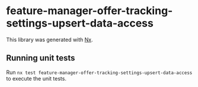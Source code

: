 # feature-manager-offer-tracking-settings-upsert-data-access

This library was generated with [Nx](https://nx.dev).

## Running unit tests

Run `nx test feature-manager-offer-tracking-settings-upsert-data-access` to execute the unit tests.
